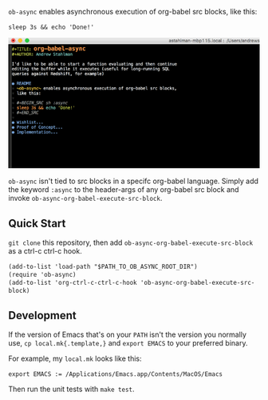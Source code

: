 `ob-async` enables asynchronous execution of org-babel src blocks,
like this:

    sleep 3s && echo 'Done!'

![Demo of async sh execution](readme-demo.gif)

`ob-async` isn't tied to src blocks in a specifc org-babel
language. Simply add the keyword `:async` to the header-args of any
org-babel src block and invoke `ob-async-org-babel-execute-src-block`.

## Quick Start

`git clone` this repository, then add
`ob-async-org-babel-execute-src-block` as a ctrl-c ctrl-c hook.

    (add-to-list 'load-path "$PATH_TO_OB_ASYNC_ROOT_DIR")
    (require 'ob-async)
    (add-to-list 'org-ctrl-c-ctrl-c-hook 'ob-async-org-babel-execute-src-block)

## Development

If the version of Emacs that's on your `PATH` isn't the version you
normally use, `cp local.mk{.template,}` and `export EMACS` to your
preferred binary.

For example, my `local.mk` looks like this:

	export EMACS := /Applications/Emacs.app/Contents/MacOS/Emacs

Then run the unit tests with `make test`.
